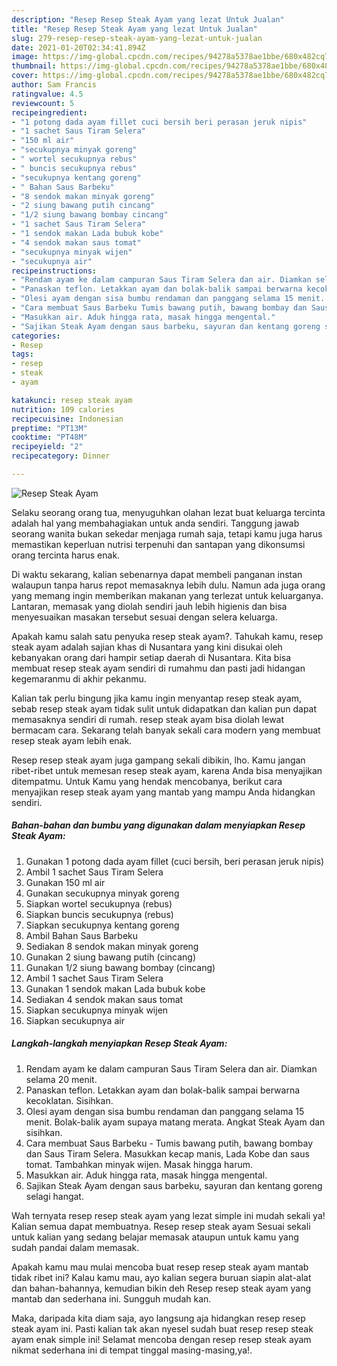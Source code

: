```yaml
---
description: "Resep Resep Steak Ayam yang lezat Untuk Jualan"
title: "Resep Resep Steak Ayam yang lezat Untuk Jualan"
slug: 279-resep-resep-steak-ayam-yang-lezat-untuk-jualan
date: 2021-01-20T02:34:41.894Z
image: https://img-global.cpcdn.com/recipes/94278a5378ae1bbe/680x482cq70/resep-steak-ayam-foto-resep-utama.jpg
thumbnail: https://img-global.cpcdn.com/recipes/94278a5378ae1bbe/680x482cq70/resep-steak-ayam-foto-resep-utama.jpg
cover: https://img-global.cpcdn.com/recipes/94278a5378ae1bbe/680x482cq70/resep-steak-ayam-foto-resep-utama.jpg
author: Sam Francis
ratingvalue: 4.5
reviewcount: 5
recipeingredient:
- "1 potong dada ayam fillet cuci bersih beri perasan jeruk nipis"
- "1 sachet Saus Tiram Selera"
- "150 ml air"
- "secukupnya minyak goreng"
- " wortel secukupnya rebus"
- " buncis secukupnya rebus"
- "secukupnya kentang goreng"
- " Bahan Saus Barbeku"
- "8 sendok makan minyak goreng"
- "2 siung bawang putih cincang"
- "1/2 siung bawang bombay cincang"
- "1 sachet Saus Tiram Selera"
- "1 sendok makan Lada bubuk kobe"
- "4 sendok makan saus tomat"
- "secukupnya minyak wijen"
- "secukupnya air"
recipeinstructions:
- "Rendam ayam ke dalam campuran Saus Tiram Selera dan air. Diamkan selama 20 menit."
- "Panaskan teflon. Letakkan ayam dan bolak-balik sampai berwarna kecoklatan. Sisihkan."
- "Olesi ayam dengan sisa bumbu rendaman dan panggang selama 15 menit. Bolak-balik ayam supaya matang merata. Angkat Steak Ayam dan sisihkan."
- "Cara membuat Saus Barbeku Tumis bawang putih, bawang bombay dan Saus Tiram Selera. Masukkan kecap manis, Lada Kobe dan saus tomat. Tambahkan minyak wijen. Masak hingga harum."
- "Masukkan air. Aduk hingga rata, masak hingga mengental."
- "Sajikan Steak Ayam dengan saus barbeku, sayuran dan kentang goreng selagi hangat."
categories:
- Resep
tags:
- resep
- steak
- ayam

katakunci: resep steak ayam 
nutrition: 109 calories
recipecuisine: Indonesian
preptime: "PT13M"
cooktime: "PT48M"
recipeyield: "2"
recipecategory: Dinner

---
```



![Resep Steak Ayam](https://img-global.cpcdn.com/recipes/94278a5378ae1bbe/680x482cq70/resep-steak-ayam-foto-resep-utama.jpg)

Selaku seorang orang tua, menyuguhkan olahan lezat buat keluarga tercinta adalah hal yang membahagiakan untuk anda sendiri. Tanggung jawab seorang  wanita bukan sekedar menjaga rumah saja, tetapi kamu juga harus memastikan keperluan nutrisi terpenuhi dan santapan yang dikonsumsi orang tercinta harus enak.

Di waktu  sekarang, kalian sebenarnya dapat membeli panganan instan walaupun tanpa harus repot memasaknya lebih dulu. Namun ada juga orang yang memang ingin memberikan makanan yang terlezat untuk keluarganya. Lantaran, memasak yang diolah sendiri jauh lebih higienis dan bisa menyesuaikan masakan tersebut sesuai dengan selera keluarga. 



Apakah kamu salah satu penyuka resep steak ayam?. Tahukah kamu, resep steak ayam adalah sajian khas di Nusantara yang kini disukai oleh kebanyakan orang dari hampir setiap daerah di Nusantara. Kita bisa membuat resep steak ayam sendiri di rumahmu dan pasti jadi hidangan kegemaranmu di akhir pekanmu.

Kalian tak perlu bingung jika kamu ingin menyantap resep steak ayam, sebab resep steak ayam tidak sulit untuk didapatkan dan kalian pun dapat memasaknya sendiri di rumah. resep steak ayam bisa diolah lewat bermacam cara. Sekarang telah banyak sekali cara modern yang membuat resep steak ayam lebih enak.

Resep resep steak ayam juga gampang sekali dibikin, lho. Kamu jangan ribet-ribet untuk memesan resep steak ayam, karena Anda bisa menyajikan ditempatmu. Untuk Kamu yang hendak mencobanya, berikut cara menyajikan resep steak ayam yang mantab yang mampu Anda hidangkan sendiri.

<!--inarticleads1-->

##### Bahan-bahan dan bumbu yang digunakan dalam menyiapkan Resep Steak Ayam:

1. Gunakan 1 potong dada ayam fillet (cuci bersih, beri perasan jeruk nipis)
1. Ambil 1 sachet Saus Tiram Selera
1. Gunakan 150 ml air
1. Gunakan secukupnya minyak goreng
1. Siapkan  wortel secukupnya (rebus)
1. Siapkan  buncis secukupnya (rebus)
1. Siapkan secukupnya kentang goreng
1. Ambil  Bahan Saus Barbeku
1. Sediakan 8 sendok makan minyak goreng
1. Gunakan 2 siung bawang putih (cincang)
1. Gunakan 1/2 siung bawang bombay (cincang)
1. Ambil 1 sachet Saus Tiram Selera
1. Gunakan 1 sendok makan Lada bubuk kobe
1. Sediakan 4 sendok makan saus tomat
1. Siapkan secukupnya minyak wijen
1. Siapkan secukupnya air




<!--inarticleads2-->

##### Langkah-langkah menyiapkan Resep Steak Ayam:

1. Rendam ayam ke dalam campuran Saus Tiram Selera dan air. Diamkan selama 20 menit.
1. Panaskan teflon. Letakkan ayam dan bolak-balik sampai berwarna kecoklatan. Sisihkan.
1. Olesi ayam dengan sisa bumbu rendaman dan panggang selama 15 menit. Bolak-balik ayam supaya matang merata. Angkat Steak Ayam dan sisihkan.
1. Cara membuat Saus Barbeku - Tumis bawang putih, bawang bombay dan Saus Tiram Selera. Masukkan kecap manis, Lada Kobe dan saus tomat. Tambahkan minyak wijen. Masak hingga harum.
1. Masukkan air. Aduk hingga rata, masak hingga mengental.
1. Sajikan Steak Ayam dengan saus barbeku, sayuran dan kentang goreng selagi hangat.




Wah ternyata resep resep steak ayam yang lezat simple ini mudah sekali ya! Kalian semua dapat membuatnya. Resep resep steak ayam Sesuai sekali untuk kalian yang sedang belajar memasak ataupun untuk kamu yang sudah pandai dalam memasak.

Apakah kamu mau mulai mencoba buat resep resep steak ayam mantab tidak ribet ini? Kalau kamu mau, ayo kalian segera buruan siapin alat-alat dan bahan-bahannya, kemudian bikin deh Resep resep steak ayam yang mantab dan sederhana ini. Sungguh mudah kan. 

Maka, daripada kita diam saja, ayo langsung aja hidangkan resep resep steak ayam ini. Pasti kalian tak akan nyesel sudah buat resep resep steak ayam enak simple ini! Selamat mencoba dengan resep resep steak ayam nikmat sederhana ini di tempat tinggal masing-masing,ya!.

